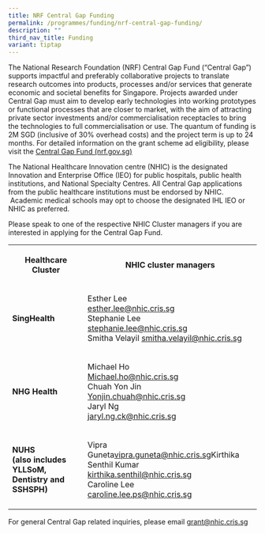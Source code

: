 ```yaml
---
title: NRF Central Gap Funding
permalink: /programmes/funding/nrf-central-gap-funding/
description: ""
third_nav_title: Funding
variant: tiptap
---
```

<p>The National Research Foundation (NRF) Central Gap Fund (“Central Gap”)
supports impactful and preferably collaborative projects to translate research
outcomes into products, processes and/or services that generate economic
and societal benefits for Singapore. Projects awarded under Central Gap
must aim to develop early technologies into working prototypes or functional
processes that are closer to market, with the aim of attracting private
sector investments and/or commercialisation receptacles to bring the technologies
to full commercialisation or use. The quantum of funding is 2M SGD (inclusive
of 30% overhead costs) and the project term is up to 24 months. For detailed
information on the grant scheme ad eligibility, please visit the <a href="https://www.nrf.gov.sg/grants/cgf/" rel="noopener noreferrer nofollow" target="_blank">Central Gap Fund (nrf.gov.sg)</a>
</p>
<p>The National Healthcare Innovation centre (NHIC) is the designated Innovation
and Enterprise Office (IEO) for public hospitals, public health institutions,
and National Specialty Centres. All Central Gap applications from the public
healthcare institutions must be endorsed by NHIC. &nbsp;Academic medical
schools may opt to choose the designated IHL IEO or NHIC as preferred.</p>
<p>Please speak to one of the respective NHIC Cluster managers if you are
interested in applying for the Central Gap Fund.</p>
<table style="minWidth: 50px">
<colgroup>
<col>
<col>
</colgroup>
<tbody>
<tr>
<th rowspan="1" colspan="1">
<p>Healthcare Cluster</p>
</th>
<th rowspan="1" colspan="1">
<p>NHIC cluster managers</p>
</th>
</tr>
<tr>
<td rowspan="1" colspan="1">
<p><strong>SingHealth</strong>
</p>
</td>
<td rowspan="1" colspan="1">
<p>Esther Lee
<br><a href="mailto:esther.lee@nhic.cris.sg" rel="noopener noreferrer nofollow" target="_blank">esther.lee@nhic.cris.sg</a> 
<br>Stephanie Lee
<br><a href="mailto:stephanie.lee@nhic.cris.sg" rel="noopener noreferrer nofollow" target="_blank">stephanie.lee@nhic.cris.sg</a>
<br>Smitha Velayil <a href="mailto:smitha.velayil@nhic.cris.sg" rel="noopener noreferrer nofollow" target="_blank"><u>smitha.velayil@nhic.cris.sg</u></a>
</p>
<p></p>
</td>
</tr>
<tr>
<td rowspan="1" colspan="1">
<p><strong>NHG Health</strong>
</p>
</td>
<td rowspan="1" colspan="1">
<p>Michael Ho
<br><a href="mailto:Michael.ho@nhic.cris.sg" rel="noopener noreferrer nofollow" target="_blank">Michael.ho@nhic.cris.sg</a>
<br>Chuah Yon Jin
<br><a href="mailto:Yonjin.chuah@nhic.cris.sg" rel="noopener noreferrer nofollow" target="_blank">Yonjin.chuah@nhic.cris.sg</a>
<br>Jaryl Ng
<br><a href="mailto:jaryl.ng.ck@nhic.cris.sg" rel="noopener noreferrer nofollow" target="_blank">jaryl.ng.ck@nhic.cris.sg</a>
</p>
</td>
</tr>
<tr>
<td rowspan="1" colspan="1">
<p><strong>NUHS<br>(also includes YLLSoM, Dentistry and SSHSPH)</strong>
</p>
</td>
<td rowspan="1" colspan="1">
<p>Vipra Guneta<a href="mailto:vipra.guneta@nhic.cris.sg" rel="noopener noreferrer nofollow" target="_blank">vipra.guneta@nhic.cris.sg</a>Kirthika
Senthil Kumar
<br><a href="mailto:kirthika.senthil@nhic.cris.sg" rel="noopener noreferrer nofollow" target="_blank">kirthika.senthil@nhic.cris.sg</a>
<br>Caroline Lee
<br><a href="mailto:caroline.lee.ps@nhic.cris.sg" rel="noopener noreferrer nofollow" target="_blank">caroline.lee.ps@nhic.cris.sg</a>
</p>
</td>
</tr>
</tbody>
</table>
<p>For general Central Gap related inquiries, please email <a href="mailto:grant@nhic.cris.sg" rel="noopener noreferrer nofollow" target="_blank">grant@nhic.cris.sg</a>
</p>
<p></p>